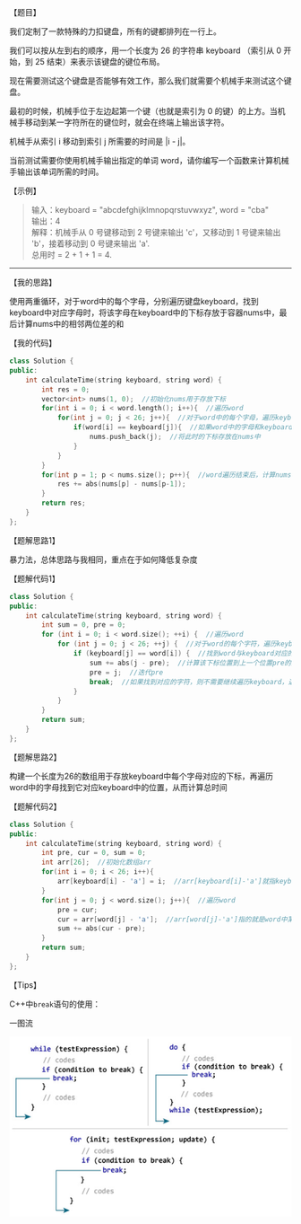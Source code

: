 【题目】

我们定制了一款特殊的力扣键盘，所有的键都排列在一行上。

我们可以按从左到右的顺序，用一个长度为 26 的字符串 keyboard （索引从 0 开始，到 25 结束）来表示该键盘的键位布局。

现在需要测试这个键盘是否能够有效工作，那么我们就需要个机械手来测试这个键盘。

最初的时候，机械手位于左边起第一个键（也就是索引为 0 的键）的上方。当机械手移动到某一字符所在的键位时，就会在终端上输出该字符。

机械手从索引 i 移动到索引 j 所需要的时间是 |i - j|。

当前测试需要你使用机械手输出指定的单词 word，请你编写一个函数来计算机械手输出该单词所需的时间。

【示例】

> 输入：keyboard = "abcdefghijklmnopqrstuvwxyz", word = "cba"  
> 输出：4  
> 解释：机械手从 0 号键移动到 2 号键来输出 'c'，又移动到 1 号键来输出 'b'，接着移动到 0 号键来输出 'a'.  
> 总用时 = 2 + 1 + 1 = 4.

---

【我的思路】

使用两重循环，对于word中的每个字母，分别遍历键盘keyboard，找到keyboard中对应字母时，将该字母在keyboard中的下标存放于容器nums中，最后计算nums中的相邻两位差的和

【我的代码】

```c++
class Solution {
public:
    int calculateTime(string keyboard, string word) {
        int res = 0;
        vector<int> nums(1, 0);  //初始化nums用于存放下标
        for(int i = 0; i < word.length(); i++){  //遍历word
            for(int j = 0; j < 26; j++){  //对于word中的每个字母，遍历keyboard
                if(word[i] == keyboard[j]){  //如果word中的字母和keyboard中的字母相同
                    nums.push_back(j);  //将此时的下标存放在nums中
                }
            }
        }
        for(int p = 1; p < nums.size(); p++){  //word遍历结束后，计算nums中相邻两位差之和
            res += abs(nums[p] - nums[p-1]);
        }
        return res;    
    }
};
```

【题解思路1】

暴力法，总体思路与我相同，重点在于如何降低复杂度

【题解代码1】

```c++
class Solution {
public:
    int calculateTime(string keyboard, string word) {
        int sum = 0, pre = 0;
        for (int i = 0; i < word.size(); ++i) {  //遍历word
            for (int j = 0; j < 26; ++j) {  //对于word的每个字符，遍历keyboard
                if (keyboard[j] == word[i]) {  //找到word与keyboard对应的字符位置
                    sum += abs(j - pre);  //计算该下标位置到上一个位置pre的差，即为移动到当前字符的时间，并累加
                    pre = j;  //迭代pre
                    break;  //如果找到对应的字符，则不需要继续遍历keyboard，退出for循环
                }
            }
        }
        return sum;
    }
};
```

【题解思路2】

构建一个长度为26的数组用于存放keyboard中每个字母对应的下标，再遍历word中的字母找到它对应keyboard中的位置，从而计算总时间

【题解代码2】

```c++
class Solution {
public:
    int calculateTime(string keyboard, string word) {
        int pre, cur = 0, sum = 0;
        int arr[26];  //初始化数组arr
        for(int i = 0; i < 26; i++){
            arr[keyboard[i] - 'a'] = i;  //arr[keyboard[i]-'a']就指keyboard中的某个字母，而i即这个字母的下标
        }
        for(int j = 0; j < word.size(); j++){  //遍历word
            pre = cur;
            cur = arr[word[j] - 'a'];  //arr[word[j]-'a']指的就是word中某个字母在keyboard中的下标
            sum += abs(cur - pre);
        }
        return sum;
    }
};
```

【Tips】

C++中`break`语句的使用：

一图流

![break](https://github.com/Yorkzhang19961122/LeetCodeNotebook/blob/main/%E5%AD%97%E7%AC%A6%E4%B8%B2/1165.%E5%8D%95%E8%A1%8C%E9%94%AE%E7%9B%98_E/1165.%E5%8D%95%E8%A1%8C%E9%94%AE%E7%9B%98_E.png)
